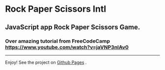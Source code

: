 # Rock Paper Scissors Intl

## JavaScript app Rock Paper Scissors Game.

### Over amazing tutorial from FreeCodeCamp https://www.youtube.com/watch?v=jaVNP3nIAv0
---
Enjoy!
See the project on [Github Pages](https://hacking-nassa-with-html.github.io/Rock_Paper_Scissors_Intl/) .

